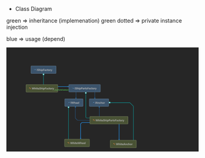 ﻿- Class Diagram

green => inheritance (implemenation)
green dotted => private instance injection

blue => usage (depend)

![](ClassDiagram/ClassDiagram.png)